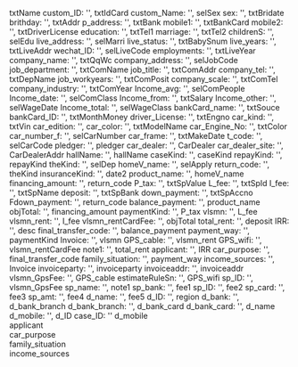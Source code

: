txtName               				custom_ID: '',
txtIdCard               			custom_Name: '',
selSex               				sex: '',
txtBridate               			brithday: '',
txtAddr               				p_address: '',
txtBank               				mobile1: '',
txtBankCard               			mobile2: '',
txtDriverLicense               		education: '',
txtTel1               				marriage: '',
txtTel2               				childrenS: '',
selEdu               				live_address: '',
selMarri               				live_status: '',
txtBabySnum               			live_years: '',
txtLiveAddr               			wechat_ID: '',
selLiveCode               			employments: '',
txtLiveYear               			company_name: '',
txtQqWc               				company_address: '',
selJobCode               			job_department: '',
txtComName               			job_title: '',
txtComAddr               			company_tel: '',
txtDepName               			job_workyears: '',
txtComPosit               			company_scale: '',
txtComTel               			company_industry: '',
txtComYear               			Income_avg: '',
selComPeople               			Income_date: '',
selComClass               			Income_from: '',
txtSalary               			Income_other: '',
selWageDate               			Income_total: '',
selWageClass               			bankCard_name: '',
txtSouce               				bankCard_ID: '',
txtMonthMoney               		driver_License: '',
txtEngno               				car_kind: '',
txtVin               				car_edition: '',
               				        car_color: '',
txtModelName               			car_Engine_No: '',
txtColor               				car_number_f: '',
selCarNumber               			car_frame: '',
txtMakeDate               			t_code: '',
selCarCode               			pledger: '',
pledger               				car_dealer: '',
CarDealer               			car_dealer_site: '',
CarDealerAddr               		hallName: '',
hallName               				caseKind: '',
caseKind               				repayKind: '',
repayKind               			theKind: '',
selDep               				homeV_name: '',
selApply               				return_code: '',
theKind               				insuranceKind: '',
date2               				product_name: '',
homeV_name               			financing_amount: '',
return_code               			P_tax: '',
txtSpValue               			L_fee: '',
txtSpId               				I_fee: '',
txtSpName               			deposit: '',
txtSpBank               			down_payment: '',
txtSpAccno               			Fdown_payment: '',
return_code               			balance_payment: '',
product_name               			objTotal: '',
financing_amount               		paymentKind: '',
P_tax               				vlsmn: '',
L_fee               				vlsmn_rent: '',
I_fee               				vlsmn_rentCardFee: '',
objTotal               				total_rent: '',
deposit               				IRR: '',
desc               					final_transfer_code: '',
balance_payment               		payment_way: '',
paymentKind               			Invoice: '',
vlsmn               				GPS_cable: '',
vlsmn_rent               			GPS_wifi: '',
vlsmn_rentCardFee               	note1: '',
total_rent               			applicant: '',
IRR               					car_purpose: '',
final_transfer_code               	family_situation: '',
payment_way               			income_sources: '',
Invoice               				invoiceparty: '',
invoiceparty               			invoiceaddr: '',
invoiceaddr               			vlsmn_GpsFee: '',
GPS_cable               			estimateRuleSn: '',
GPS_wifi               				sp_ID: '',
vlsmn_GpsFee               			sp_name: '',
note1               				sp_bank: '',
fee1               					sp_ID: '',
fee2               					sp_card: '',
fee3               					sp_amt: '',
fee4               					d_name: '',
fee5               					d_ID: '',
region               				d_bank: '',
d_bank_branch               		d_bank_branch: '',
d_bank_card               			d_bank_card: '',
d_name               				d_mobile: '',
d_ID               					case_ID: ''
d_mobile               				
applicant               				
car_purpose               				
family_situation               				
income_sources               				
					
					
					
					
					
					
					
					
					
					
					
					
					
					
					
					
					
					
					
					
					
					
					
					
					
					
					
					
					
					
					
					
					
					
					
					
					
					
					
					
					
					
					
					
					
					
					
					
					
					
					
					
					
					
					
					
					
					
					
					
					
					
					
					
					
					
					
					
					
					
					
					
					
					
					
					
					
					
					
					
					
					
					
					
					
					
					
					
					
					
					
					
					
					
					
					
					
					
